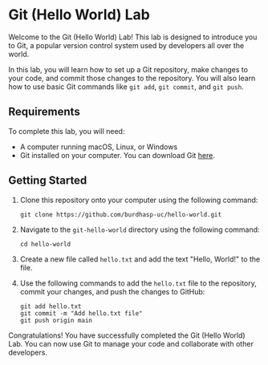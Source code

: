 # Git (Hello World) Lab

Welcome to the Git (Hello World) Lab! This lab is designed to introduce you to Git, a popular version control system used by developers all over the world. 

In this lab, you will learn how to set up a Git repository, make changes to your code, and commit those changes to the repository. You will also learn how to use basic Git commands like `git add`, `git commit`, and `git push`.

## Requirements

To complete this lab, you will need:

- A computer running macOS, Linux, or Windows
- Git installed on your computer. You can download Git [here](https://git-scm.com/downloads).

## Getting Started

1. Clone this repository onto your computer using the following command:

   ```
   git clone https://github.com/burdhasp-uc/hello-world.git
   ```

2. Navigate to the `git-hello-world` directory using the following command:

   ```
   cd hello-world
   ```

3. Create a new file called `hello.txt` and add the text "Hello, World!" to the file.

4. Use the following commands to add the `hello.txt` file to the repository, commit your changes, and push the changes to GitHub:

   ```
   git add hello.txt
   git commit -m "Add hello.txt file"
   git push origin main
   ```

Congratulations! You have successfully completed the Git (Hello World) Lab. You can now use Git to manage your code and collaborate with other developers.